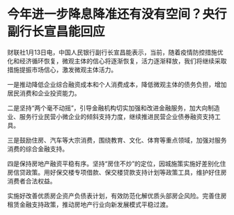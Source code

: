 # 今年进一步降息降准还有没有空间？央行副行长宣昌能回应

财联社1月13日电，中国人民银行副行长宣昌能表示，当前，随着疫情防控措施优化和经济循环恢复，微观主体的信心将逐渐恢复，活力逐渐释放，我们将继续采取措施提振市场信心，激发微观主体活力。

一是推动降低企业综合融资成本和个人消费成本，降低微观主体的债务负担，增加居民消费和企业投资能力。

二是坚持“两个毫不动摇”，引导金融机构切实加强和改进金融服务，加大向制造业、服务行业民营小微企业的倾斜支持力度，继续推进民营企业债券融资支持工具。

三是鼓励住房、汽车等大宗消费，围绕教育、文化、体育等重点领域，加强对服务消费的综合金融支持。

四是保持房地产融资平稳有序。坚持“房住不炒”的定位，因城施策实施好差别化住房信贷政策。用好保交楼专项借款、保交楼贷款支持计划等政策工具，维护好住房消费者合法权益。

实施好改善优质房企资产负债表计划，有效防范化解优质头部房企风险。完善住房租赁金融支持政策，推动房地产行业向新发展模式平稳过渡。


